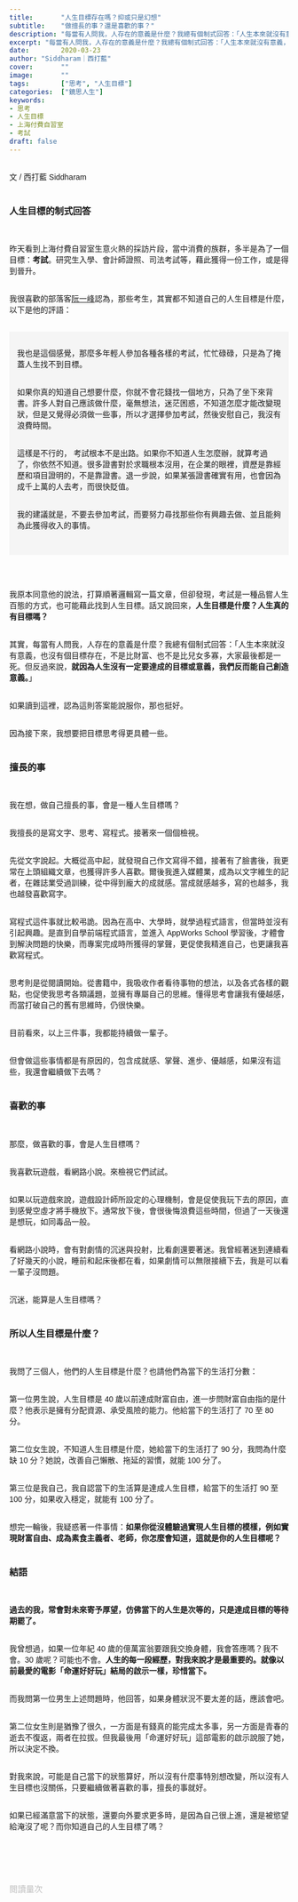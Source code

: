 ```yaml
---
title:       "人生目標存在嗎？抑或只是幻想"
subtitle:    "做擅長的事？還是喜歡的事？"
description: "每當有人問我，人存在的意義是什麼？我總有個制式回答：「人生本來就沒有意義，也沒有個目標存在，不是比財富、也不是比兒女多寡，大家最後都是一死。但反過來說，就因為人生沒有一定要達成的目標或意義，我們反而能自己創造意義..."
excerpt: "每當有人問我，人存在的意義是什麼？我總有個制式回答：「人生本來就沒有意義，也沒有個目標存在，不是比財富、也不是比兒女多寡，大家最後都是一死。但反過來說，就因為人生沒有一定要達成的目標或意義，我們反而能自己創造意義..."
date:        2020-03-23
author: "Siddharam｜西打藍"
cover:       ""
image:       ""
tags:        ["思考", "人生目標"]
categories:  ["鏡思人生"]
keywords:
- 思考
- 人生目標
- 上海付費自習室
- 考試
draft: false
---
```


<article style="font-family: 'Noto Sans TC', '微軟正黑體', sans-serif; font-weight: 300;">

<br>文 / 西打藍 Siddharam<br><br>

<h3 class="article-h1-color">人生目標的制式回答</h3><br>

昨天看到上海付費自習室生意火熱的採訪片段，當中消費的族群，多半是為了一個目標：<b>考試</b>。研究生入學、會計師證照、司法考試等，藉此獲得一份工作，或是得到晉升。<br><br>

我很喜歡的部落客<a href="http://www.ruanyifeng.com/blog/" target="_blank">阮一峰</a>認為，那些考生，其實都不知道自己的人生目標是什麼，以下是他的評語：<br><br>


<div style="background: #F5F5F5; padding: 14px;">

我也是這個感覺，那麼多年輕人參加各種各樣的考試，忙忙碌碌，只是為了掩蓋人生找不到目標。 <br><br>

如果你真的知道自己想要什麼，你就不會花錢找一個地方，只為了坐下來背書。許多人對自己應該做什麼，毫無想法，迷茫困惑，不知道怎麼才能改變現狀，但是又覺得必須做一些事，所以才選擇參加考試，然後安慰自己，我沒有浪費時間。 <br><br>

這樣是不行的， 考試根本不是出路。如果你不知道人生怎麼辦，就算考過了，你依然不知道。很多證書對於求職根本沒用，在企業的眼裡，資歷是靠經歷和項目證明的，不是靠證書。退一步說，如果某張證書確實有用，也會因為成千上萬的人去考，而很快貶值。 <br><br>

我的建議就是，不要去參加考試，而要努力尋找那些你有興趣去做、並且能夠為此獲得收入的事情。 <br><br>

</div>

<br><br>

我原本同意他的說法，打算順著邏輯寫一篇文章，但卻發現，考試是一種品嘗人生百態的方式，也可能藉此找到人生目標。話又說回來，<b>人生目標是什麼？人生真的有目標嗎？</b><br><br>

其實，每當有人問我，人存在的意義是什麼？我總有個制式回答：「人生本來就沒有意義，也沒有個目標存在，不是比財富、也不是比兒女多寡，大家最後都是一死。但反過來說，<b>就因為人生沒有一定要達成的目標或意義，我們反而能自己創造意義。</b>」<br><br>

如果讀到這裡，認為這則答案能說服你，那也挺好。<br><br>

因為接下來，我想要把目標思考得更具體一些。<br><br>

<h3 class="article-h1-color">擅長的事</h3><br>

我在想，做自己擅長的事，會是一種人生目標嗎？<br><br>

我擅長的是寫文字、思考、寫程式。接著來一個個檢視。<br><br>

先從文字說起。大概從高中起，就發現自己作文寫得不錯，接著有了臉書後，我更常在上頭組織文章，也獲得許多人喜歡。爾後我進入媒體業，成為以文字維生的記者，在雜誌業受過訓練，從中得到龐大的成就感。當成就感越多，寫的也越多，我也越發喜歡寫字。<br><br>

寫程式這件事就比較弔詭。因為在高中、大學時，就學過程式語言，但當時並沒有引起興趣。是直到自學前端程式語言，並進入 AppWorks School 學習後，才體會到解決問題的快樂，而專案完成時所獲得的掌聲，更促使我精進自己，也更讓我喜歡寫程式。<br><br>

思考則是從閱讀開始。從書籍中，我吸收作者看待事物的想法，以及各式各樣的觀點，也促使我思考各類議題，並擁有專屬自己的思維。懂得思考會讓我有優越感，而當打破自己的舊有思維時，仍很快樂。<br><br>

目前看來，以上三件事，我都能持續做一輩子。<br><br>

但會做這些事情都是有原因的，包含成就感、掌聲、進步、優越感，如果沒有這些，我還會繼續做下去嗎？<br><br>

<h3 class="article-h1-color">喜歡的事</h3><br>

那麼，做喜歡的事，會是人生目標嗎？<br><br>

我喜歡玩遊戲，看網路小說。來檢視它們試試。<br><br>

如果以玩遊戲來說，遊戲設計師所設定的心理機制，會是促使我玩下去的原因，直到感覺空虛才將手機放下。通常放下後，會很後悔浪費這些時間，但過了一天後還是想玩，如同毒品一般。<br><br>

看網路小說時，會有對劇情的沉迷與投射，比看劇還要著迷。我曾經著迷到連續看了好幾天的小說，睡前和起床後都在看，如果劇情可以無限接續下去，我是可以看一輩子沒問題。<br><br>

沉迷，能算是人生目標嗎？<br><br>


<h3 class="article-h1-color">所以人生目標是什麼？</h3><br>

我問了三個人，他們的人生目標是什麼？也請他們為當下的生活打分數：<br><br>

第一位男生說，人生目標是 40 歲以前達成財富自由，進一步問財富自由指的是什麼？他表示是擁有分配資源、承受風險的能力。他給當下的生活打了 70 至 80 分。<br><br>

第二位女生說，不知道人生目標是什麼，她給當下的生活打了 90 分，我問為什麼缺 10 分？她說，改善自己懶散、拖延的習慣，就能 100 分了。<br><br>

第三位是我自己，我自認當下的生活算是達成人生目標，給當下的生活打 90 至 100 分，如果收入穩定，就能有 100 分了。<br><br>

想完一輪後，我疑惑著一件事情：<b>如果你從沒體驗過實現人生目標的模樣，例如實現財富自由、成為素食主義者、老師，你怎麼會知道，這就是你的人生目標呢？</b><br><br>


<h3 class="article-h1-color">結語</h3><br>

<b>過去的我，常會對未來寄予厚望，仿佛當下的人生是次等的，只是達成目標的等待期罷了。</b><br><br>

我曾想過，如果一位年紀 40 歲的億萬富翁要跟我交換身體，我會答應嗎？我不會。30 歲呢？可能也不會。<b>人生的每一段經歷，對我來說才是最重要的。就像以前最愛的電影「命運好好玩」結局的啟示一樣，珍惜當下。</b><br><br>

而我問第一位男生上述問題時，他回答，如果身體狀況不要太差的話，應該會吧。<br><br>

第二位女生則是猶豫了很久，一方面是有錢真的能完成太多事，另一方面是青春的逝去不復返，兩者在拉拔。但我最後用「命運好好玩」這部電影的啟示說服了她，所以決定不換。<br><br>

對我來說，可能是自己當下的狀態算好，所以沒有什麼事特別想改變，所以沒有人生目標也沒關係，只要繼續做著喜歡的事，擅長的事就好。<br><br>

如果已經滿意當下的狀態，還要向外要求更多時，是因為自己很上進，還是被慾望給淹沒了呢？而你知道自己的人生目標了嗎？<br><br>




<br><br><br>

</article>

<div style="color: #bfbfbf; font-size: 15px;" id="busuanzi_container_page_pv">
  閱讀量<span id="busuanzi_value_page_pv"></span>次
</div>

<script src="../../js/post.js"></script>




